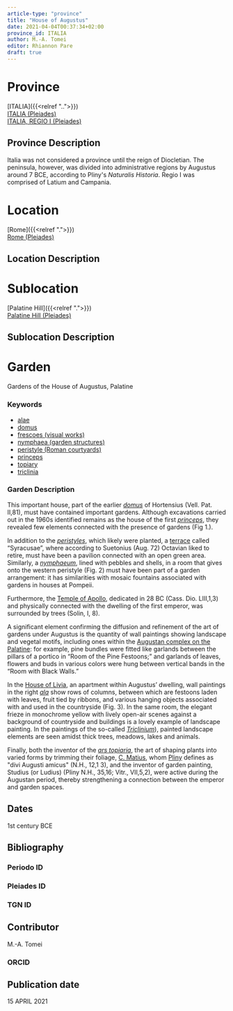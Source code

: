 ```yaml
---
article-type: "province"
title: "House of Augustus"
date: 2021-04-04T00:37:34+02:00
province_id: ITALIA
author: M.-A. Tomei
editor: Rhiannon Pare
draft: true
---
```


# Province
[ITALIA]({{<relref "..">}})\
[ITALIA (Pleiades)](https://pleiades.stoa.org/places/1052)\
[ITALIA, REGIO I (Pleiades)](https://pleiades.stoa.org/places/441075550)
<!--- Content of Province heading --->

## Province Description

Italia was not considered a province until the reign of Diocletian. The peninsula, however, was divided into administrative regions by Augustus around 7 BCE, according to Pliny's *Naturalis Historia*. Regio I was comprised of Latium and Campania. <!-- DESCRIPTION -->


# Location
[Rome]({{<relref ".">}}) \
[Rome (Pleiades)](https://pleiades.stoa.org/places/108867)

<!-- [Colonia Claudia Ara Agrippinensium (Cologne)](https://pleiades.stoa.org/places/108751) -->

## Location Description

<!-- LEAVE THIS BLANK FOR NOW -->

# Sublocation
[Palatine Hill]({{<relref ".">}}) \
[Palatine Hill (Pleiades)](https://pleiades.stoa.org/places/971691208)
<!--
[AREA WITHIN LOCATION, LIKE “PALATINE HILL”](GEOREFERENCE LINK)
A sublocation is any area larger than an individual garden, but located within a location. I would always try to include a link to a controlled vocabulary here if possible. This ID may well be different from the Garden ID, e.g., Pompeii versus a Garden in one of the houses which has its own Pleiades ID.
-->

## Sublocation Description

<!-- DESCRIPTION -->

# Garden
Gardens of the House of Augustus, Palatine<!-- List of gardens in province -->
<!-- May be left blank for now -->

### Keywords

- [alae](http://vocab.getty.edu/page/aat/300004055)
- [domus](http://vocab.getty.edu/page/aat/300005506)
- [frescoes (visual works)](http://vocab.getty.edu/page/aat/300177433)
- [nymphaea (garden structures)](http://vocab.getty.edu/page/aat/300006809)
- [peristyle (Roman courtyards)](http://vocab.getty.edu/page/aat/300080971)
- [princeps](https://www.britannica.com/topic/princeps)
- [topiary](http://vocab.getty.edu/page/aat/300061887)
- [triclinia](http://vocab.getty.edu/page/aat/300004359)


### Garden Description
This important house, part of the earlier [*domus*](http://vocab.getty.edu/page/aat/300005506) of Hortensius (Vell. Pat. II,81), must have contained important gardens. Although excavations carried out in the 1960s identified remains as the house of the first [*princeps*](https://www.britannica.com/topic/princeps), they revealed few elements connected with the presence of gardens (Fig 1.).

In addition to the [*peristyles*](http://vocab.getty.edu/page/aat/300080971), which likely were planted, a [terrace](http://vocab.getty.edu/page/aat/300004182) called “Syracusae”, where according to Suetonius (Aug. 72) Octavian liked to retire, must have been a pavilion connected with an open green area. Similarly, a [*nymphaeum*](http://vocab.getty.edu/page/aat/300006809), lined with pebbles and shells, in a room that gives onto the western peristyle (Fig. 2) must have been part of a garden arrangement: it has similarities with mosaic fountains associated with gardens in houses at Pompeii.

Furthermore, the [Temple of Apollo](https://en.wikipedia.org/wiki/Temple_of_Apollo_Palatinus), dedicated in 28 BC (Cass. Dio. LIII,1,3) and physically connected with the dwelling of the first emperor, was surrounded by trees (Solin, I, 8).

A significant element confirming the diffusion and refinement of the art of gardens under Augustus is the quantity of wall paintings showing landscape and vegetal motifs, including ones within the [Augustan complex on the Palatine](https://en.wikipedia.org/wiki/House_of_Augustus): for example, pine bundles were fitted like garlands between the pillars of a portico in “Room of the Pine Festoons;” and garlands of leaves, flowers and buds in various colors were hung between vertical bands in the “Room with Black Walls.”

In the [House of Livia](https://parcocolosseo.it/en/marvels/the-house-of-livia/), an apartment within Augustus’ dwelling, wall paintings in the right [*ala*](http://vocab.getty.edu/page/aat/300004055) show rows of columns, between which are festoons laden with leaves, fruit tied by ribbons, and various hanging objects associated with and used in the countryside (Fig. 3). In the same room, the elegant frieze in monochrome yellow with lively open-air scenes against a background of countryside and buildings is a lovely example of landscape painting. In the paintings of the so-called [*Triclinium*](http://vocab.getty.edu/page/aat/300004359)), painted landscape elements are seen amidst thick trees, meadows, lakes and animals.

Finally, both the inventor of the [*ars topiaria*](https://en.wikipedia.org/wiki/Topiary), the art of shaping plants into varied forms by trimming their foliage, [C. Matius](https://en.wikipedia.org/wiki/Gaius_Matius), whom [Pliny](https://en.wikipedia.org/wiki/Pliny_the_Elder) defines as  "divi Augusti amicus" (N.H., 12,1 3), and the inventor of garden painting, Studius (or Ludius) (Pliny N.H., 35,16; Vitr., VII,5,2), were active during the Augustan period, thereby strengthening a connection between the emperor and garden spaces.




## Dates
1st century BCE<!-- Format: For now, include dates exactly as written in the document. We will revisit the question of date formatting once more data have been collected. -->
<!-- If no date, use "unspecified" -->

## Bibliography

<!--
- BIB_ENTRY [(worldcat)](WORLDCAT_LINK_URL)
-->

### Periodo ID

<!-- [PERIODO_ID](https://pleiades.stoa.org/places/PLEIADES_ID) -->

### Pleiades ID
<!-- N.B. This should be as specific as it can be, i.e., to the garden, sublocation, location, or province. -->

<!-- [PLEIADES_ID](https://pleiades.stoa.org/places/PLEIADES_ID) -->

### TGN ID
<!-- N.B. This should be as specific as it can be, i.e., to the garden, sublocation, location, or province. -->

<!-- [TGN_ID](http://vocab.getty.edu/page/tgn/TGN_ID) -->

## Contributor

M.-A. Tomei

### ORCID

<!-- [ORCID](https://orcid.org/ORCID) -->

## Publication date
15 APRIL 2021

<!-- DATE -->
